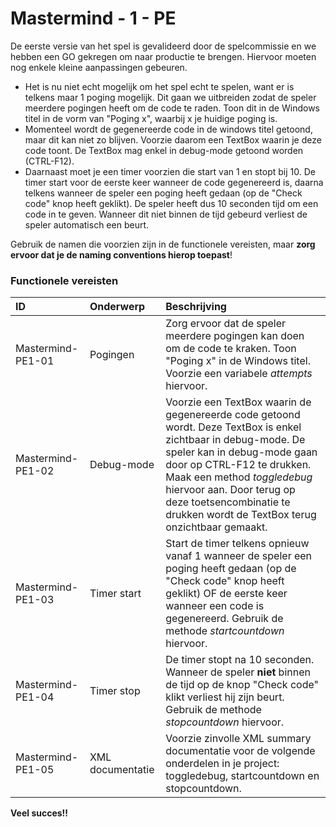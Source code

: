 # Mastermind - 1 - PE


De eerste versie van het spel is gevalideerd door de spelcommissie en we hebben een GO gekregen om naar productie te brengen. Hiervoor moeten nog enkele kleine aanpassingen gebeuren.

- Het is nu niet echt mogelijk om het spel echt te spelen, want er is telkens maar 1 poging mogelijk. Dit gaan we uitbreiden zodat de speler meerdere pogingen heeft om de code te raden. Toon dit in de Windows titel in de vorm van "Poging x", waarbij x je huidige poging is.
- Momenteel wordt de gegenereerde code in de windows titel getoond, maar dit kan niet zo blijven. Voorzie daarom een TextBox waarin je deze code toont. De TextBox mag enkel in debug-mode getoond worden (CTRL-F12).
- Daarnaast moet je een timer voorzien die start van 1 en stopt bij 10. De timer start voor de eerste keer wanneer de code gegenereerd is, daarna telkens wanneer de speler een poging heeft gedaan (op de "Check code" knop heeft geklikt). De speler heeft dus 10 seconden tijd om een code in te geven. Wanneer dit niet binnen de tijd gebeurd verliest de speler automatisch een beurt.

Gebruik de namen die voorzien zijn in de functionele vereisten, maar **zorg ervoor dat je de naming conventions hierop toepast**!

### Functionele vereisten

| ID | Onderwerp | Beschrijving |
| :--- | :--- | :--- |
| Mastermind-PE1-01 | Pogingen | Zorg ervoor dat de speler meerdere pogingen kan doen om de code te kraken. Toon "Poging x" in de Windows titel. Voorzie een variabele *attempts* hiervoor. |
| Mastermind-PE1-02 | Debug-mode | Voorzie een TextBox waarin de gegenereerde code getoond wordt. Deze TextBox is enkel zichtbaar in debug-mode. De speler kan in debug-mode gaan door op CTRL-F12 te drukken. Maak een method *toggledebug* hiervoor aan. Door terug op deze toetsencombinatie te drukken wordt de TextBox terug onzichtbaar gemaakt. |
| Mastermind-PE1-03 | Timer start | Start de timer telkens opnieuw vanaf 1 wanneer de speler een poging heeft gedaan (op de "Check code" knop heeft geklikt) OF de eerste keer wanneer een code is gegenereerd. Gebruik de methode *startcountdown* hiervoor. |
| Mastermind-PE1-04 | Timer stop | De timer stopt na 10 seconden. Wanneer de speler **niet** binnen de tijd op de knop "Check code" klikt verliest hij zijn beurt. Gebruik de methode *stopcountdown* hiervoor. |
| Mastermind-PE1-05 | XML documentatie | Voorzie zinvolle XML summary documentatie voor de volgende onderdelen in je project: toggledebug, startcountdown en stopcountdown. |

**Veel succes!!**
